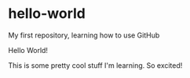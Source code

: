# hello-world
My first repository, learning how to use GitHub 

Hello World! 

This is some pretty cool stuff I'm learning. So excited! 
